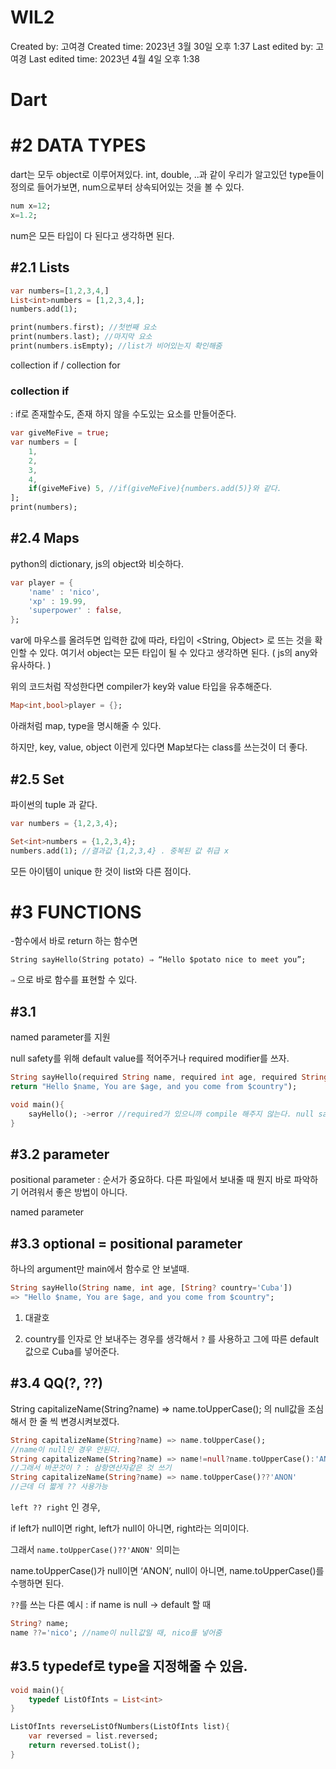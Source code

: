 # WIL2

Created by: 고여경
Created time: 2023년 3월 30일 오후 1:37
Last edited by: 고여경
Last edited time: 2023년 4월 4일 오후 1:38

# Dart

# #2 DATA TYPES

dart는 모두 object로 이루어져있다. int, double, ..과 같이 우리가 알고있던 type들이 정의로 들어가보면, num으로부터 상속되어있는 것을 볼 수 있다. 

```dart
num x=12;
x=1.2;
```

num은 모든 타입이 다 된다고 생각하면 된다.

## #2.1 Lists

```dart
var numbers=[1,2,3,4,]
List<int>numbers = [1,2,3,4,];
numbers.add(1);

print(numbers.first); //첫번째 요소
print(numbers.last); //마지막 요소
print(numbers.isEmpty); //list가 비어있는지 확인해줌
```

collection if / collection for

### collection if

: if로 존재할수도, 존재 하지 않을 수도있는 요소를 만들어준다.

```dart
var giveMeFive = true;
var numbers = [
	1,
	2,
	3,
	4,
	if(giveMeFive) 5, //if(giveMeFive){numbers.add(5)}와 같다.
];
print(numbers);

```

## #2.4 Maps

python의 dictionary, js의 object와 비슷하다. 

```dart
var player = {
	'name' : 'nico',
	'xp' : 19.99,
	'superpower' : false,
};
```

var에 마우스를 올려두면 입력한 값에 따라, 타입이 <String, Object> 로 뜨는 것을 확인할 수 있다. 여기서 object는 모든 타입이 될 수 있다고 생각하면 된다. ( js의 any와 유사하다. )

위의 코드처럼 작성한다면 compiler가 key와 value 타입을 유추해준다.

```dart
Map<int,bool>player = {}; 
```

아래처럼 map, type을 명시해줄 수 있다. 

하지만, key, value, object 이런게 있다면 Map보다는 class를 쓰는것이 더 좋다.

## #2.5 Set

파이썬의 tuple 과 같다. 

```dart
var numbers = {1,2,3,4};
```

```dart
Set<int>numbers = {1,2,3,4};
numbers.add(1); //결과값 {1,2,3,4} . 중복된 값 취급 x
```

모든 아이템이 unique 한 것이 list와 다른 점이다.

# #3 FUNCTIONS

-함수에서 바로 return 하는 함수면

`String sayHello(String potato) ⇒ “Hello $potato nice to meet you”;`

`⇒` 으로 바로 함수를 표현할 수 있다.

## #3.1

named parameter를 지원

null safety를 위해 default value를 적어주거나 required modifier를 쓰자.

```dart
String sayHello(required String name, required int age, required String country,){
return "Hello $name, You are $age, and you come from $country");

void main(){
	sayHello(); ->error //required가 있으니까 compile 해주지 않는다. null safety
}
```

## #3.2 parameter

positional parameter : 순서가 중요하다. 다른 파일에서 보내줄 때 뭔지 바로 파악하기 어려워서 좋은 방법이 아니다.

named parameter

## #3.3 optional = positional parameter

하나의 argument만 main에서 함수로 안 보낼때.

```dart
String sayHello(String name, int age, [String? country='Cuba'])
=> "Hello $name, You are $age, and you come from $country";
```

1) 대괄호

2) country를 인자로 안 보내주는 경우를 생각해서 `?` 를 사용하고 그에 따른 default값으로 Cuba를 넣어준다.

## #3.4 QQ(?, ??)

String capitalizeName(String?name) => name.toUpperCase(); 의 null값을 조심해서 한 줄 씩 변경시켜보겠다. 

```dart
String capitalizeName(String?name) => name.toUpperCase(); 
//name이 null인 경우 안된다.
String capitalizeName(String?name) => name!=null?name.toUpperCase():'ANON' 
//그래서 바꾼것이 ? : 삼항연산자같은 것 쓰기
String capitalizeName(String?name) => name.toUpperCase()??'ANON' 
//근데 더 짧게 ?? 사용가능
```

`left ?? right` 인 경우, 

if left가 null이면 right, left가 null이 아니면, right라는 의미이다.

그래서 `name.toUpperCase()??'ANON'` 의미는

name.toUpperCase()가 null이면 ‘ANON’, null이 아니면, name.toUpperCase()를 수행하면 된다.

`??`를 쓰는 다른 예시 : if name is null -> default 할 때 

```dart
String? name;
name ??='nico'; //name이 null값일 때, nico를 넣어줌
```

## #3.5 typedef로 type을 지정해줄 수 있음.

```dart
void main(){
	typedef ListOfInts = List<int>
}

ListOfInts reverseListOfNumbers(ListOfInts list){
	var reversed = list.reversed;
	return reversed.toList();
}
```